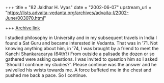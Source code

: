 +++
title = "82 Jaldhar H. Vyas"
date = "2002-06-07"
upstream_url = "https://lists.advaita-vedanta.org/archives/advaita-l/2002-June/003070.html"

+++
[Archive link](https://lists.advaita-vedanta.org/archives/advaita-l/2002-June/003070.html)

I studied philosophy in University and in my subsequent travels in India I
found a Sat Guru and became interested in Vedanta.  That was in '71.  Not
knowing anything about him, in '74, I was brought by a friend to meet the
Kanchi Shankaracarya (64th?)  From outside a palisade the dozen or so
gathered were asking questions.  I was invited to question him so I asked
'Should I continue my studies?'.  Please continue was the answer and he
swivelled his wrists towards me.  A force buffeted me in the chest and
pushed me back a pace.  So I continue.


